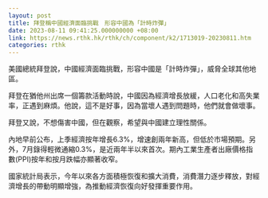 ```yaml
---
layout: post
title: 拜登稱中國經濟面臨挑戰　形容中國為「計時炸彈」
date: 2023-08-11 09:41:25.000000000 +08:00
link: https://news.rthk.hk/rthk/ch/component/k2/1713019-20230811.htm
categories: rthk
---
```


美國總統拜登說，中國經濟面臨挑戰，形容中國是「計時炸彈」，威脅全球其他地區。

拜登在猶他州出席一個籌款活動時說，中國因為經濟增長放緩，人口老化和高失業率，正遇到麻煩。他說，這不是好事，因為當壞人遇到問題時，他們就會做壞事。

拜登又說，不想傷害中國，但在觀察，希望與中國建立理性關係。

內地早前公布，上季經濟按年增長6.3%，增速創兩年新高，但低於市場預期。另外，7月錄得輕微通縮0.3%，是近兩年半以來首次。期內工業生產者出廠價格指數(PPI)按年和按月跌幅亦顯著收窄。

國家統計局表示，今年以來各方面積極恢復和擴大消費，消費潛力逐步釋放，對經濟增長的帶動明顯增強，為推動經濟恢復向好發揮重要作用。
